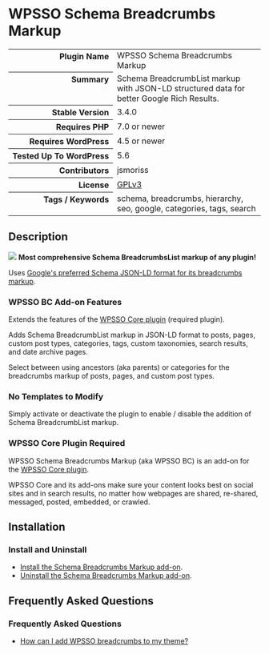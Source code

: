 <h1>WPSSO Schema Breadcrumbs Markup</h1>

<table>
<tr><th align="right" valign="top" nowrap>Plugin Name</th><td>WPSSO Schema Breadcrumbs Markup</td></tr>
<tr><th align="right" valign="top" nowrap>Summary</th><td>Schema BreadcrumbList markup with JSON-LD structured data for better Google Rich Results.</td></tr>
<tr><th align="right" valign="top" nowrap>Stable Version</th><td>3.4.0</td></tr>
<tr><th align="right" valign="top" nowrap>Requires PHP</th><td>7.0 or newer</td></tr>
<tr><th align="right" valign="top" nowrap>Requires WordPress</th><td>4.5 or newer</td></tr>
<tr><th align="right" valign="top" nowrap>Tested Up To WordPress</th><td>5.6</td></tr>
<tr><th align="right" valign="top" nowrap>Contributors</th><td>jsmoriss</td></tr>
<tr><th align="right" valign="top" nowrap>License</th><td><a href="https://www.gnu.org/licenses/gpl.txt">GPLv3</a></td></tr>
<tr><th align="right" valign="top" nowrap>Tags / Keywords</th><td>schema, breadcrumbs, hierarchy, seo, google, categories, tags, search</td></tr>
</table>

<h2>Description</h2>

<p><img class="readme-icon" src="https://surniaulula.github.io/wpsso-breadcrumbs/assets/icon-256x256.png"> <strong>Most comprehensive Schema BreadcrumbsList markup of any plugin!</strong></p>

<p>Uses <a href="https://developers.google.com/search/docs/data-types/breadcrumb">Google's preferred Schema JSON-LD format for its breadcrumbs markup</a>.</p>

<h3>WPSSO BC Add-on Features</h3>

<p>Extends the features of the <a href="https://wordpress.org/plugins/wpsso/">WPSSO Core plugin</a> (required plugin).</p>

<p>Adds Schema BreadcrumbList markup in JSON-LD format to posts, pages, custom post types, categories, tags, custom taxonomies, search results, and date archive pages.</p>

<p>Select between using ancestors (aka parents) or categories for the breadcrumbs markup of posts, pages, and custom post types.</p>

<h3>No Templates to Modify</h3>

<p>Simply activate or deactivate the plugin to enable / disable the addition of Schema BreadcrumbList markup.</p>

<h3>WPSSO Core Plugin Required</h3>

<p>WPSSO Schema Breadcrumbs Markup (aka WPSSO BC) is an add-on for the <a href="https://wordpress.org/plugins/wpsso/">WPSSO Core plugin</a>.</p>

<p>WPSSO Core and its add-ons make sure your content looks best on social sites and in search results, no matter how webpages are shared, re-shared, messaged, posted, embedded, or crawled.</p>


<h2>Installation</h2>

<h3 class="top">Install and Uninstall</h3>

<ul>
<li><a href="https://wpsso.com/docs/plugins/wpsso-breadcrumbs/installation/install-the-plugin/">Install the Schema Breadcrumbs Markup add-on</a>.</li>
<li><a href="https://wpsso.com/docs/plugins/wpsso-breadcrumbs/installation/uninstall-the-plugin/">Uninstall the Schema Breadcrumbs Markup add-on</a>.</li>
</ul>


<h2>Frequently Asked Questions</h2>

<h3 class="top">Frequently Asked Questions</h3>

<ul>
<li><a href="https://wpsso.com/docs/plugins/wpsso-breadcrumbs/faqs/how-can-i-add-wpsso-breadcrumbs-to-my-theme/">How can I add WPSSO breadcrumbs to my theme?</a></li>
</ul>


